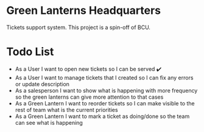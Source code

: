 # Green Lanterns Headquarters

Tickets support system. This project is a spin-off of BCU.

# Todo List

- As a User I want to open new tickets so I can be served :heavy_check_mark:
- As a User I want to manage tickets that I created so I can fix any errors or  update description
- As a salesperson I want to show what is happening with more frequency so the green lanterns can give more attention to that cases
- As a Green Lantern I want to reorder tickets so I can make visible to the rest of team what is the current priorities
- As a Green Lantern I want to mark a ticket as doing/done so the team can see what is happening

